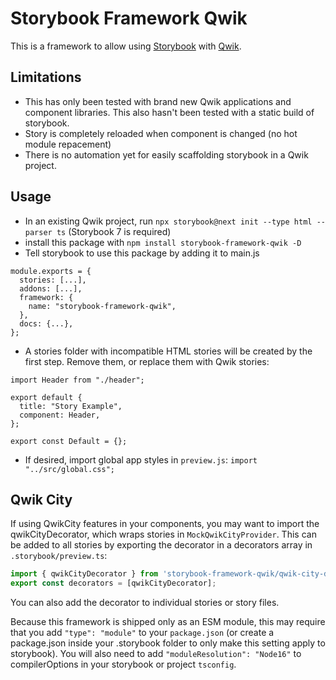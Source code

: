 # Storybook Framework Qwik

This is a framework to allow using [Storybook](https://storybook.js.org/) with [Qwik](https://qwik.builder.io/).

## Limitations

- This has only been tested with brand new Qwik applications and component libraries. This also hasn't been tested with a static build of storybook.
- Story is completely reloaded when component is changed (no hot module repacement)
- There is no automation yet for easily scaffolding storybook in a Qwik project.

## Usage

- In an existing Qwik project, run `npx storybook@next init --type html --parser ts` (Storybook 7 is required)
- install this package with `npm install storybook-framework-qwik -D`
- Tell storybook to use this package by adding it to main.js

```
module.exports = {
  stories: [...],
  addons: [...],
  framework: {
    name: "storybook-framework-qwik",
  },
  docs: {...},
};

```

- A stories folder with incompatible HTML stories will be created by the first step. Remove them, or replace them with Qwik stories:

```
import Header from "./header";

export default {
  title: "Story Example",
  component: Header,
};

export const Default = {};
```

- If desired, import global app styles in `preview.js`: `import "../src/global.css";`

## Qwik City

If using QwikCity features in your components, you may want to import the qwikCityDecorator, which wraps stories in `MockQwikCityProvider`. This can be added to all stories by exporting the decorator in a decorators array in `.storybook/preview.ts`:

```ts
import { qwikCityDecorator } from 'storybook-framework-qwik/qwik-city-decorator';
export const decorators = [qwikCityDecorator];
```

You can also add the decorator to individual stories or story files.

Because this framework is shipped only as an ESM module, this may require that you add `"type": "module"` to your `package.json` (or create a package.json inside your .storybook folder to only make this setting apply to storybook). You will also need to add `"moduleResolution": "Node16"` to compilerOptions in your storybook or project `tsconfig`.

